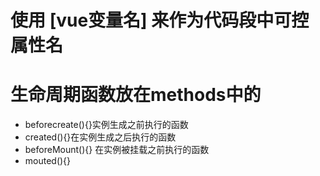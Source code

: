 # 使用 [vue变量名] 来作为代码段中可控属性名

# 生命周期函数放在methods中的
 - beforecreate(){}实例生成之前执行的函数
 - created(){}在实例生成之后执行的函数
 - beforeMount(){} 在实例被挂载之前执行的函数
 - mouted(){}
